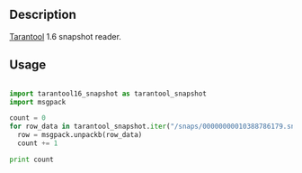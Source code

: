 ## Description

[Tarantool](https://github.com/tarantool/tarantool) 1.6 snapshot reader.

## Usage

```python

import tarantool16_snapshot as tarantool_snapshot
import msgpack

count = 0
for row_data in tarantool_snapshot.iter("/snaps/00000000010388786179.snap"):
  row = msgpack.unpackb(row_data)
  count += 1

print count

```
